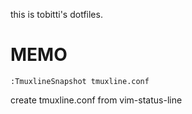 this is tobitti's dotfiles.

# MEMO  
```
:TmuxlineSnapshot tmuxline.conf
```  
create tmuxline.conf from vim-status-line
